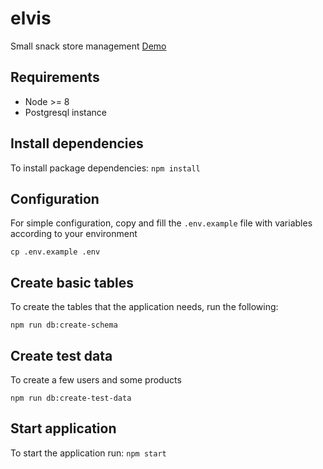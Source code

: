 # elvis

Small snack store management
[Demo](https://elvis-lb.herokuapp.com/)

## Requirements

- Node >= 8
- Postgresql instance

## Install dependencies

To install package dependencies:
`npm install`

## Configuration

For simple configuration, copy and fill the `.env.example` file with variables
according to your environment

`cp .env.example .env`

## Create basic tables

To create the tables that the application needs, run the following:

`npm run db:create-schema`

## Create test data

To create a few users and some products

`npm run db:create-test-data`

## Start application

To start the application run:
`npm start`


